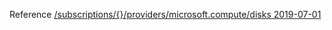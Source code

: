 Reference [/subscriptions/{}/providers/microsoft.compute/disks 2019-07-01](/Resources/mgmt-plane/L3N1YnNjcmlwdGlvbnMve30vcHJvdmlkZXJzL21pY3Jvc29mdC5jb21wdXRlL2Rpc2tz/2019-07-01.xml)
